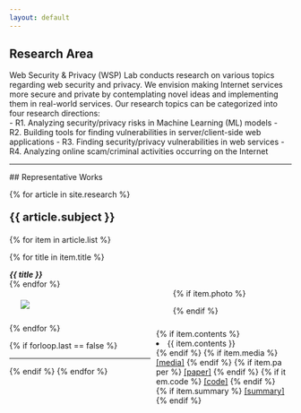 ```yaml
---
layout: default
---
```

<style>
.left-box {
  float: left;
  width: 50%;
  padding: 20px;
}

.right-box {
  float: right;
  width: 50%;
  padding: 10px;
  word-break:break-all;
  box-sizing:border-box;
}

</style>


## Research Area
<div>
Web Security & Privacy (WSP) Lab  conducts research on various topics regarding web
security and privacy. We envision making Internet services more secure and private
by contemplating novel ideas and implementing them in real-world services.
Our research topics can be categorized into four research directions:
</div>
- R1. Analyzing security/privacy risks in Machine Learning (ML) models
- R2. Building tools for finding vulnerabilities in server/client-side web applications
- R3. Finding security/privacy vulnerabilities in web services
- R4. Analyzing online scam/criminal activities  occurring on the Internet
<hr>
## Representative Works

  {% for article in site.research %}
  <p style="font-size:20px"><strong>
    {{ article.subject }}
  </strong></p>

  {% for item in article.list %}

  {% for title in item.title %}
  <div>
  <strong>
    <i>{{ title }}</i>
  </strong>
  </div>
  {% endfor %}
  <div>
  {% if item.photo %}
  <div class='left-box'>
    <img src = "{{item.photo}}">
  </div>

  {% endif %}
  <div class='right-box'>
  {% if item.contents %}
  <li>{{ item.contents }}</li>
  {% endif %}
  {% if item.media %}
  <a href="{{ item.media }}">[media]</a>
  {% endif %}
  {% if item.paper %}
  <a href="{{ item.paper }}">[paper]</a>
  {% endif %}
  {% if item.code %}
  <a href="{{ item.code }}">[code]</a>
  {% endif %}
  {% if item.summary %}
  <a href="{{ item.summary }}">[summary]</a>
  {% endif %}
  <br><br><br>
  </div></div>
  {% endfor %}


  {% if forloop.last == false %} <hr> {% endif %}
{% endfor %}
<!--
<div class="posts">
  {% for post in site.posts %}
    <article class="post">
-->
<!--
      <h3><a href="{{ site.baseurl }}{{ post.url }}">{{ post.title }}</a></h3>
      <div class="entry">
        {{ post.excerpt }}
      </div>
-->
<!--
      <a href="{{ site.baseurl }}{{ post.url }}" class="read-more">Read More</a>
      -->
<!--
    </article>
  {% endfor %}
</div>
-->
